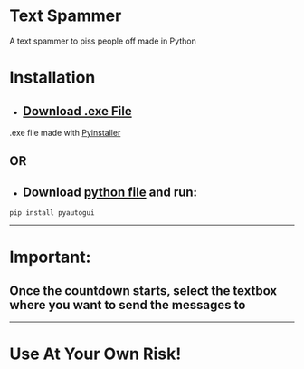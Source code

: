 # Text Spammer
 
A text spammer to piss people off made in Python


# Installation
* ## [Download .exe File](https://github.com/Syon-vt/Text-Spammer/raw/main/Text-Spam.exe)
.exe file made with [Pyinstaller](https://pyinstaller.org/en/stable/index.html)


## OR

* ## Download [python file](https://github.com/Syon-vt/Text-Spammer/blob/main/main.py) and run:
```pip install pyautogui```
- - - -

# Important:

## Once the countdown starts, select the textbox where you want to send the messages to
----
# Use At Your Own Risk!
